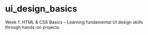 # ui_design_basics
Week 1: HTML &amp; CSS Basics – Learning fundamental UI design skills through hands-on projects.
